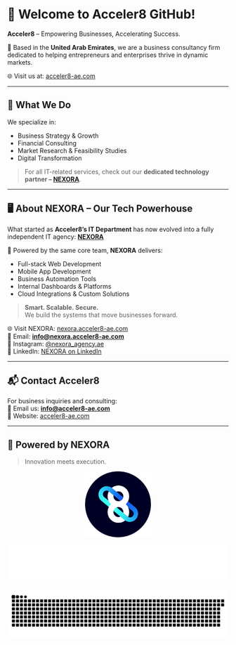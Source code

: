 # 👋 Welcome to Acceler8 GitHub!

**Acceler8** – Empowering Businesses, Accelerating Success.

🔹 Based in the **United Arab Emirates**, we are a business consultancy firm dedicated to helping entrepreneurs and enterprises thrive in dynamic markets.

🌐 Visit us at: [acceler8-ae.com](https://acceler8-ae.com)

---

## 🚀 What We Do

We specialize in:
- Business Strategy & Growth  
- Financial Consulting  
- Market Research & Feasibility Studies  
- Digital Transformation  

> For all IT-related services, check out our **dedicated technology partner – [NEXORA](https://nexora.acceler8-ae.com)**.

---

## 🖥️ About NEXORA – Our Tech Powerhouse

What started as **Acceler8’s IT Department** has now evolved into a fully independent IT agency: **[NEXORA](https://nexora.acceler8-ae.com)**

🔧 Powered by the same core team, **NEXORA** delivers:
- Full-stack Web Development  
- Mobile App Development  
- Business Automation Tools  
- Internal Dashboards & Platforms  
- Cloud Integrations & Custom Solutions  

> **Smart. Scalable. Secure.**  
We build the systems that move businesses forward.

🌐 Visit NEXORA: [nexora.acceler8-ae.com](https://nexora.acceler8-ae.com)  
📩 Email: **info@nexora.acceler8-ae.com**  
📱 Instagram: [@nexora_agency.ae](https://www.instagram.com/nexora_agency.ae/)  
🔗 LinkedIn: [NEXORA on LinkedIn](https://www.linkedin.com/company/nexora-agency-ae/about/)

---

## 📬 Contact Acceler8

For business inquiries and consulting:  
📧 Email us: **info@acceler8-ae.com**  
🔗 Website: [acceler8-ae.com](https://acceler8-ae.com)

---

## 🧠 Powered by NEXORA

> Innovation meets execution.

<p align="center">
  <a href="https://acceler8-ae.com" target="_blank">
    <img src="/assets/Acceler8-LOGO.svg" width="150px" alt="Powered by Acceler8"/>
  </a>
</p>

<p align="center">
  <a href="https://nexora.acceler8-ae.com" target="_blank">
    <img src="/assets/full-logo-white-resized.png" width="550px" alt="NEXORA IT Agency"/>
  </a>
</p>

<p align="center">
    <a href="#" target="_blank">
  <img src="/assets/github-contribution-grid-snake.svg"/>
        </a>
</p>
